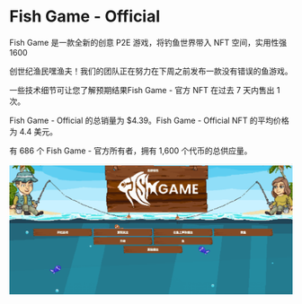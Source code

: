 # Fish Game - Official

Fish Game 是一款全新的创意 P2E 游戏，将钓鱼世界带入 NFT 空间，实用性强1600

 创世纪渔民嘿渔夫！我们的团队正在努力在下周之前发布一款没有错误的鱼游戏。

一些技术细节可让您了解预期结果Fish Game - 官方 NFT 在过去 7 天内售出 1 次。

Fish Game - Official 的总销量为 $4.39。Fish Game - Official NFT 的平均价格为 4.4 美元。

有 686 个 Fish Game - 官方所有者，拥有 1,600 个代币的总供应量。

![nft](01.png)
